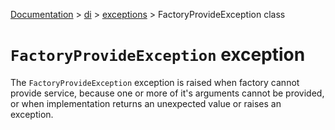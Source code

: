 [Documentation](/docs/documentation.md) > [di](/docs/di/module.md) > [exceptions](/docs/di/exceptions/module.md) > FactoryProvideException class

# `FactoryProvideException` exception

The `FactoryProvideException` exception is raised when factory cannot provide service, because one or more of it's arguments cannot be provided, or when implementation returns an unexpected value or raises an exception.
